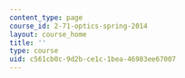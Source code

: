 ```yaml
---
content_type: page
course_id: 2-71-optics-spring-2014
layout: course_home
title: ''
type: course
uid: c561cb0c-9d2b-ce1c-1bea-46983ee67007
---
```


